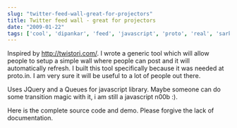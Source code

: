 ```yaml
---
slug: "twitter-feed-wall-great-for-projectors"
title: Twitter feed wall - great for projectors
date: "2009-01-22"
tags: ['cool', 'dipankar', 'feed', 'javascript', 'proto', 'real', 'sarkar', 'time', 'twitter']
---
```

Inspired by http://twistori.com/. I wrote a generic tool which will allow people to setup a simple wall where people can post and it will automatically refresh. I built this tool specifically because it was needed at proto.in. I am very sure it will be useful to a lot of people out there.

Uses JQuery and a Queues for javascript library. Maybe someone can do some transition magic with it, i am still a javascript n00b :).

Here is the complete source code and demo. Please forgive the lack of documentation.
